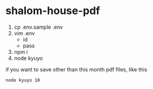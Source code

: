 # shalom-house-pdf
1. cp .env.sample .env
2. vim .env
   - id
   - pass
3. npm i
4. node kyuyo

if you want to save other than this month pdf files, like this
```
node kyuyo 10
```